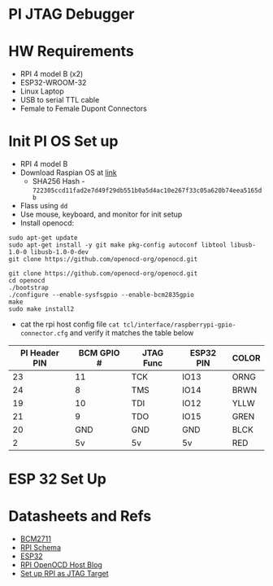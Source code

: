 # PI JTAG Debugger

# HW Requirements

* RPI 4 model B (x2)
* ESP32-WROOM-32
* Linux Laptop
* USB to serial TTL cable
* Female to Female Dupont Connectors

# Init PI OS Set up

* RPI 4 model B
* Download Raspian OS at [link](https://www.raspberrypi.com/software/operating-systems/)
    * SHA256 Hash - `722305ccd11fad2e7d49f29db551b0a5d4ac10e267f33c05a620b74eea5165db`
* Flass using `dd `
* Use mouse, keyboard, and monitor for init setup
* Install openocd:

```
sudo apt-get update
sudo apt-get install -y git make pkg-config autoconf libtool libusb-1.0-0 libusb-1.0-0-dev
git clone https://github.com/openocd-org/openocd.git

git clone https://github.com/openocd-org/openocd.git
cd openocd
./bootstrap
./configure --enable-sysfsgpio --enable-bcm2835gpio
make
sudo make install2
```

* cat the rpi host config file `cat tcl/interface/raspberrypi-gpio-connector.cfg` and verify it matches the table below

| PI Header PIN | BCM GPIO # | JTAG Func | ESP32 PIN | COLOR
| --- | --- | --- | --- | --- |
| 23 |  11 | TCK | IO13 | ORNG |
| 24 |   8 | TMS | IO14 | BRWN |
| 19 |  10 | TDI | IO12 | YLLW |
| 21 |   9 | TDO | IO15 | GREN |
| 20 | GND | GND |  GND | BLCK |
|  2 |  5v |  5v |   5v |  RED |

# ESP 32 Set Up


 
# Datasheets and Refs

* [BCM2711](./Docs/bcm2711-peripherals.pdf)
* [RPI Schema](./Docs/raspberry-pi-4-reduced-schematics.pdf)
* [ESP32](./Docs/esp32-wroom-32_datasheet_en.pdf)
* [RPI OpenOCD Host Blog](https://blog.wokwi.com/gdb-debugging-esp32-using-raspberry-pi/)
* [Set up RPI as JTAG Target](https://sysprogs.com/VisualKernel/tutorials/raspberry/jtagsetup/)